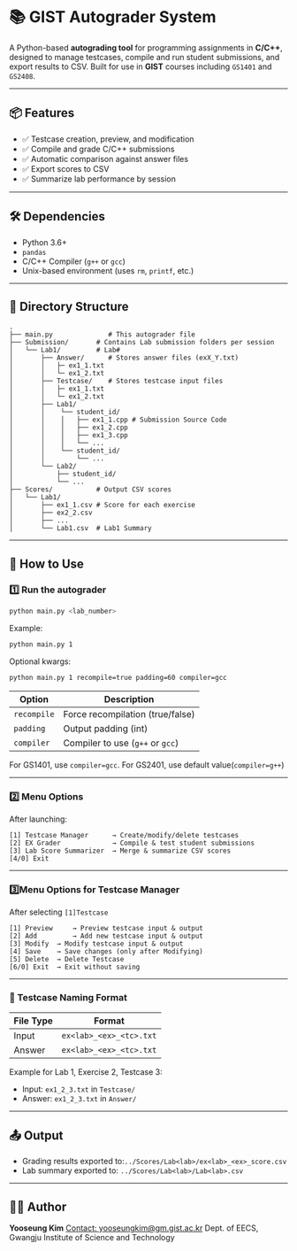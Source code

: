 # 📚 GIST Autograder System

A Python-based **autograding tool** for programming assignments in **C/C++**, designed to manage testcases, compile and run student submissions, and export results to CSV.
Built for use in **GIST** courses including `GS1401` and `GS2408`.

---

## 📦 Features

- ✅ Testcase creation, preview, and modification
- ✅ Compile and grade C/C++ submissions
- ✅ Automatic comparison against answer files
- ✅ Export scores to CSV
- ✅ Summarize lab performance by session

---

## 🛠️ Dependencies

- Python 3.6+
- `pandas`
- C/C++ Compiler (`g++` or `gcc`)
- Unix-based environment (uses `rm`, `printf`, etc.)

---

## 📁 Directory Structure

```
.
├── main.py              # This autograder file
├── Submission/       # Contains Lab submission folders per session
│   └── Lab1/         # Lab#
│       ├── Answer/      # Stores answer files (exX_Y.txt) 
│       │   ├─ ex1_1.txt
│       │   └─ ex1_2.txt
│       ├── Testcase/    # Stores testcase input files
│       │   ├─ ex1_1.txt
│       │   └─ ex1_2.txt
│       ├── Lab1/
│       │    └── student_id/
│       │    │   ├── ex1_1.cpp # Submission Source Code
│       │    │   ├── ex1_2.cpp
│       │    │   ├── ex1_3.cpp
│       │    │   └── ...
│       │    └── student_id/
│       │        └── ...
│       └── Lab2/
│           ├── student_id/
│           └── ...
├── Scores/           # Output CSV scores
│   └── Lab1/
│       ├── ex1_1.csv # Score for each exercise
│       ├── ex2_2.csv
│       ├── ... 
│       └── Lab1.csv  # Lab1 Summary
```

---

## 🚀 How to Use

### 1️⃣ Run the autograder

```bash
python main.py <lab_number>
```

Example:

```bash
python main.py 1
```

Optional kwargs:

```bash
python main.py 1 recompile=true padding=60 compiler=gcc
```

| Option        | Description                          |
| ------------- | ------------------------------------ |
| `recompile` | Force recompilation (true/false)     |
| `padding`   | Output padding (int)                 |
| `compiler`  | Compiler to use (`g++` or `gcc`) |

For GS1401, use `compiler=gcc`. For GS2401, use default value(`compiler=g++`)

---

### 2️⃣ Menu Options

After launching:

```
[1] Testcase Manager      → Create/modify/delete testcases
[2] EX Grader             → Compile & test student submissions
[3] Lab Score Summarizer  → Merge & summarize CSV scores
[4/0] Exit
```

---



### 3️⃣Menu Options for Testcase Manager

After selecting `[1]Testcase` 

```
[1] Preview     → Preview testcase input & output
[2] Add         → Add new testcase input & output
[3] Modify	→ Modify testcase input & output
[4] Save  	→ Save changes (only after Modifying)
[5] Delete	→ Delete Testcase 
[6/0] Exit	→ Exit without saving
```

---

### 🧪 Testcase Naming Format

| File Type | Format                    |
| --------- | ------------------------- |
| Input     | `ex<lab>_<ex>_<tc>.txt` |
| Answer    | `ex<lab>_<ex>_<tc>.txt` |

Example for Lab 1, Exercise 2, Testcase 3:

- Input: `ex1_2_3.txt` in `Testcase/`
- Answer: `ex1_2_3.txt` in `Answer/`

---

## 📤 Output

- Grading results exported to:`../Scores/Lab<lab>/ex<lab>_<ex>_score.csv`
- Lab summary exported to:
  `../Scores/Lab<lab>/Lab<lab>.csv`

---

## 🧑‍💻 Author

**Yooseung Kim**
[Contact: yooseungkim@gm.gist.ac.kr](mailto:yooseungkim@gm.gist.ac.kr)
Dept. of EECS, Gwangju Institute of Science and Technology
